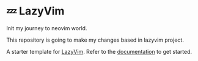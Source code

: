 # 💤 LazyVim

Init my journey to neovim world.

This repository is going to make my changes based in lazyvim project.

A starter template for [LazyVim](https://github.com/LazyVim/LazyVim).
Refer to the [documentation](https://lazyvim.github.io/installation) to get started.
